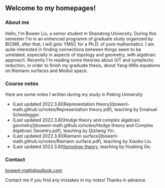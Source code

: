 ## Welcome to my homepages!

### About me
Hello, I'm Bowen Liu, a senior student in Shandong University. During this semester I'm in an enhenced programm of graduate study organized by BICMR, after that, I will goto YMSC for a Ph.D. of pure mathematics. I am quite interested in finding connections between things seem to be unrelated, especially in aspects of topology and geometry, with algebraic approach. Recently I'm reading some theories about GIT and symplectic reduction, in order to finish my graduate thesis, about Yang-Mills equations on Riemann surfaces and Moduli space.

### Course notes

Here are some notes I written during my study in Peking University
* (Last updated 2022.3.8)[Representation theory](bowenl-math.github.io/notes/Representation theory.pdf), teaching by Emanuel Scheidegger.
* (Last updated 2022.3.8)[Hodge theory and complex algebraic geometry](bowenl-math.github.io/notes/Hodge theory and Complex Algebraic Geomtry.pdf), teaching by Qizheng Yin.
* (Last updated 2022.3.8)[Riemann surface](bowenl-math.github.io/notes/Riemann surface.pdf), teaching by Xiaobo Liu.
* (Last updated 2022.3.8)[Homology theory](bowenl-math.github.io/notes/同调论.pdf), teaching by Huabing Ge.

### Contact
bowenl-math@outlook.com

Contact me if you find any mistakes in my notes! Thanks in advance.
